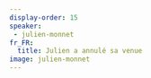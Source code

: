 ```yaml
---
display-order: 15
speaker:
 - julien-monnet
fr_FR:
  title: Julien a annulé sa venue
image: julien-monnet
---
```

